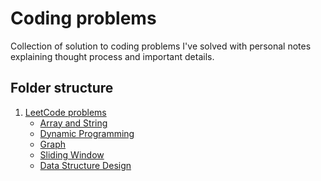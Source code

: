 # Coding problems

Collection of solution to coding problems I've solved
with personal notes explaining thought process and important details.

## Folder structure

1. [LeetCode problems](/leetcode/)
    - [Array and String](leetcode/array_strings/)
    - [Dynamic Programming](/leetcode/dynamic_programming/)
    - [Graph](/leetcode/graph/)
    - [Sliding Window](/leetcode/sliding_window/)
    - [Data Structure Design](/leetcode/data_structure_design/)
